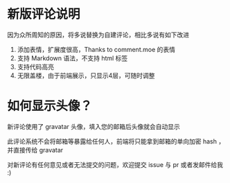 # 新版评论说明

因为众所周知的原因，将多说替换为自建评论，相比多说有如下改进

1. 添加表情，扩展度很高，Thanks to comment.moe 的表情
2. 支持 Markdown 语法，不支持 html 标签
3. 支持代码高亮
4. 无限盖楼，由于前端展示，只显示4层，可随时调整

# 如何显示头像？

新评论使用了 gravatar 头像，填入您的邮箱后头像就会自动显示

此评论系统不会将邮箱等暴露给任何人，前端将只能拿到邮箱的单向加密 hash ，并直接传给 gravatar

对新评论有任何意见或者无法提交的问题，欢迎提交 issue 与 pr 或者发邮件给我 :)